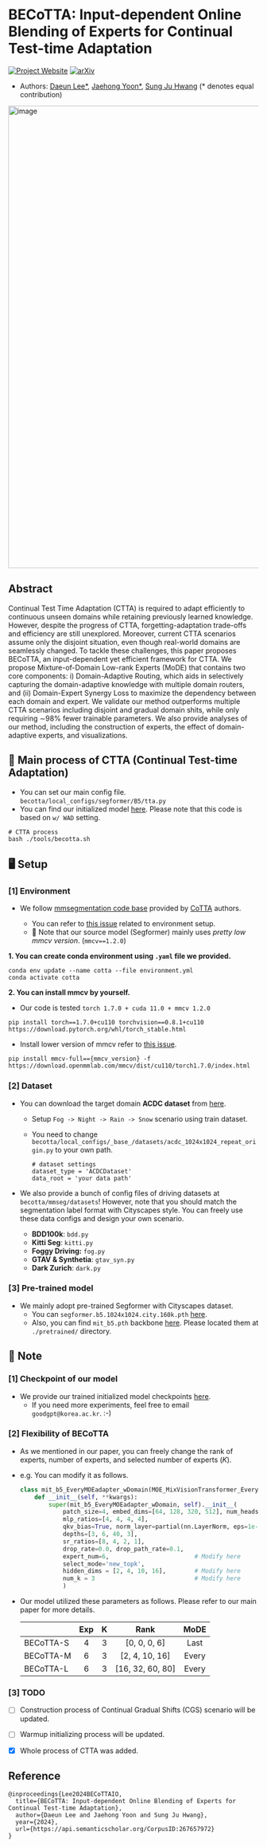 # BECoTTA: Input-dependent Online Blending of Experts for Continual Test-time Adaptation
[![Project Website](https://img.shields.io/badge/Project-Website-blue)](https://becotta-ctta.github.io/)  [![arXiv](https://img.shields.io/badge/arXiv-2402.08712-b31b1b.svg)](https://arxiv.org/pdf/2402.08712.pdf)   

- Authors: [Daeun Lee*](https://daeunni.github.io/),  [Jaehong Yoon*](https://jaehong31.github.io/),  [Sung Ju Hwang](http://www.sungjuhwang.com/) (* denotes equal contribution)    


<img width="928" alt="image" src="https://github.com/daeunni/BECoTTA/assets/62705839/511417bf-bb8b-46c2-81ec-7ab9c208b92e">

## Abstract 
Continual Test Time Adaptation (CTTA) is required to adapt efficiently to continuous unseen domains while retaining previously learned knowledge. However, despite the progress of
CTTA, forgetting-adaptation trade-offs and efficiency are still unexplored. Moreover, current CTTA scenarios assume only the disjoint situation, even though real-world domains are seamlessly changed. 
To tackle these challenges, this paper proposes BECoTTA, an input-dependent yet efficient framework for CTTA. We propose Mixture-of-Domain Low-rank Experts (MoDE) that contains two core components: i) Domain-Adaptive Routing, which aids in selectively capturing the domain-adaptive knowledge with multiple domain routers, and (ii) Domain-Expert Synergy Loss to maximize the dependency between each domain and expert. We validate our method outperforms multiple CTTA scenarios including disjoint and gradual domain shits, while only requiring ∼98% fewer trainable parameters. We also provide analyses of our method, including the construction of experts, the effect of domain-adaptive experts, and visualizations. 

## 🚗 Main process of CTTA (Continual Test-time Adaptation) 
- You can set our main config file. `becotta/local_configs/segformer/B5/tta.py`
- You can find our initialized model [here](https://drive.google.com/drive/folders/1e1ZIyYVlZL4OS67K1vD6TmFvyFlCsBxA?usp=sharing). Please note that this code is based on `w/ WAD` setting. 
```
# CTTA process 
bash ./tools/becotta.sh
```


## 🖥️ Setup 
### [1] Environment
- We follow [mmsegmentation code base](https://drive.qin.ee/api/raw/?path=/cv/cvpr2022/acdc-seg.tar.gz) provided by [CoTTA](https://github.com/qinenergy/cotta) authors.

  - You can refer to [this issue](https://github.com/qinenergy/cotta/issues/13) related to environment setup. 
  - 📣 Note that our source model (Segformer) mainly uses *pretty low mmcv version*. (`mmcv==1.2.0`)
  
**1. You can create conda environment using `.yaml` file we provided.** 
```shell
conda env update --name cotta --file environment.yml
conda activate cotta
```

**2. You can install mmcv by yourself.**
- Our code is tested `torch 1.7.0 + cuda 11.0 + mmcv 1.2.0`
```shell
pip install torch==1.7.0+cu110 torchvision==0.8.1+cu110 https://download.pytorch.org/whl/torch_stable.html
```
- Install lower version of mmcv refer to [this issue](https://github.com/open-mmlab/mmcv/issues/1386#issuecomment-933577744).
```shell
pip install mmcv-full=={mmcv_version} -f https://download.openmmlab.com/mmcv/dist/cu110/torch1.7.0/index.html
```


### [2] Dataset
- You can download the target domain **ACDC dataset** from [here](https://acdc.vision.ee.ethz.ch/download).
  - Setup `Fog -> Night -> Rain -> Snow` scenario using train dataset.
  - You need to change `becotta/local_configs/_base_/datasets/acdc_1024x1024_repeat_origin.py` to your own path.
    
    ```shell
    # dataset settings
    dataset_type = 'ACDCDataset'
    data_root = 'your data path'   
    ``` 
- We also provide a bunch of config files of driving datasets at `becotta/mmseg/datasets`! However, note that you should match the segmentation label format with Cityscapes style. You can freely use these data configs and design your own scenario.
  
  - **BDD100k**: `bdd.py`
  - **Kitti Seg**: `kitti.py`
  - **Foggy Driving:** `fog.py`
  - **GTAV & Synthetia**: `gtav_syn.py`
  - **Dark Zurich**: `dark.py`


### [3] Pre-trained model 
- We mainly adopt pre-trained Segformer with Cityscapes dataset.
  - You can `segformer.b5.1024x1024.city.160k.pth` [here](https://drive.google.com/drive/folders/1e1ZIyYVlZL4OS67K1vD6TmFvyFlCsBxA?usp=sharing). 
  - Also, you can find `mit_b5.pth` backbone [here](https://drive.google.com/drive/folders/1e1ZIyYVlZL4OS67K1vD6TmFvyFlCsBxA?usp=sharing). Please located them at `./pretrained/` directory. 
  

## 📁 Note 
### [1] Checkpoint of our model 
- We provide our trained initialized model checkpoints [here](https://drive.google.com/drive/folders/1e1ZIyYVlZL4OS67K1vD6TmFvyFlCsBxA?usp=sharing). 
  - If you need more experiments, feel free to email `goodgpt@korea.ac.kr`. :-) 

### [2] Flexibility of BECoTTA 
- As we mentioned in our paper, you can freely change the rank of experts, number of experts, and selected number of experts ($K$).
- e.g. You can modify it as follows.

  ```python
  class mit_b5_EveryMOEadapter_wDomain(MOE_MixVisionTransformer_EveryAdapter_wDomain):
      def __init__(self, **kwargs):
          super(mit_b5_EveryMOEadapter_wDomain, self).__init__(
              patch_size=4, embed_dims=[64, 128, 320, 512], num_heads=[1, 2, 5, 8], 
              mlp_ratios=[4, 4, 4, 4],
              qkv_bias=True, norm_layer=partial(nn.LayerNorm, eps=1e-6), 
              depths=[3, 6, 40, 3], 
              sr_ratios=[8, 4, 2, 1],
              drop_rate=0.0, drop_path_rate=0.1, 
              expert_num=6,                        # Modify here 
              select_mode='new_topk', 
              hidden_dims = [2, 4, 10, 16],        # Modify here 
              num_k = 3                            # Modify here 
              )   
  ```
- Our model utilized these parameters as follows. Please refer to our main paper for more details. 
  
  |           | Exp | K |       Rank       |  MoDE |
  |-----------|:---:|:-:|:----------------:|:-----:|
  | BECoTTA-S |  4  | 3 |   [0, 0, 0, 6]   |  Last |
  | BECoTTA-M |  6  | 3 |  [2, 4, 10, 16]  | Every |
  | BECoTTA-L |  6  | 3 | [16, 32, 60, 80] | Every |


### [3] TODO 
- [ ] Construction process of Continual Gradual Shifts (CGS) scenario will be updated. 
- [ ] Warmup initializing process will be updated. 
- [x] Whole process of CTTA was added.


## Reference 
```
@inproceedings{Lee2024BECoTTAIO,
  title={BECoTTA: Input-dependent Online Blending of Experts for Continual Test-time Adaptation},
  author={Daeun Lee and Jaehong Yoon and Sung Ju Hwang},
  year={2024},
  url={https://api.semanticscholar.org/CorpusID:267657972}
}
```
